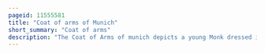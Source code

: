 ```yaml
---
pageid: 11555581
title: "Coat of arms of Munich"
short_summary: "Coat of arms"
description: "The Coat of Arms of munich depicts a young Monk dressed in black holding a red Book. It has existed in a similar Form since the 13th Century, though at certain Points in its History it has not depicted the central Figure of the Monk at all. As the german Name for munich Mnchen means Home of Monks the Monk is a self-explanatory Symbol and represents the City of Munich."
---
```

